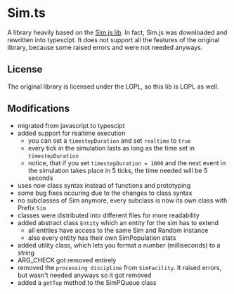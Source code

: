# Sim.ts

A library heavily based on the [Sim.js lib](https://simjs.z5.web.core.windows.net/). In fact, Sim.js was downloaded and rewritten into typescipt. It does not support all the features of the original library, because some raised errors and were not needed anyways.

## License

The original library is licensed under the LGPL, so this lib is LGPL as well.

## Modifications
- migrated from javascript to typescipt
- added support for realtime execution
  - you can set a `timestepDuration` and set `realtime` to `true`
  - every tick in the simulation lasts as long as the time set in `timestepDuration`
  - notice, that if you set `timestepDuration = 1000` and the next event in the simulation takes place in 5 ticks, the time needed will be 5 seconds
- uses now class syntax instead of functions and prototyping
- some bug fixes occuring due to the changes to class syntax
- no subclasses of Sim anymore, every subclass is now its own class with Prefix `Sim`
- classes were distributed into different files for more readability
- added abstract class `Entity` which an entity for the sim has to extend
  - all entities have access to the same Sim and Random instance
  - also every entity has their own SimPopulation stats
- added utility class, which lets you format a number (milliseconds) to a string
- ARG_CHECK got removed entirely
- removed the `processing discipline` from `SimFacility`. It raised errors, but wasn't needed anyways so it got removed
- added a `getTop` method to the SimPQueue class
